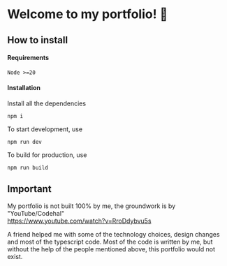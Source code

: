 # Welcome to my portfolio! 👋

## How to install

#### Requirements

```
Node >=20
```

#### Installation

Install all the dependencies
```
npm i
```

To start development, use

```
npm run dev
```

To build for production, use

```
npm run build
```

## Important

My portfolio is not built 100% by me, the groundwork is by "YouTube/Codehal"  
https://www.youtube.com/watch?v=RroDdybvu5s

A friend helped me with some of the technology choices, design changes and most of the typescript code.
Most of the code is written by me, but without the help of the people mentioned above, this portfolio would not exist.